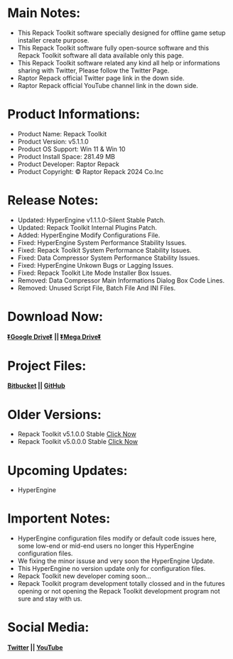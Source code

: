 # Main Notes:
- This Repack Toolkit software specially designed for offline game setup installer create purpose.
- This Repack Toolkit software fully open-source software and this Repack Toolkit software all data available only this page.
- This Repack Toolkit software related any kind all help or informations sharing with Twitter, Please follow the Twitter Page.
- Raptor Repack official Twitter page link in the down side.
- Raptor Repack official YouTube channel link in the down side.

# Product Informations:
- Product Name: Repack Toolkit
- Product Version: v5.1.1.0
- Product OS Support: Win 11 & Win 10
- Product Install Space: 281.49 MB
- Product Developer: Raptor Repack
- Product Copyright: © Raptor Repack 2024 Co.Inc

# Release Notes:
- Updated: HyperEngine v1.1.1.0-Silent Stable Patch.
- Updated: Repack Toolkit Internal Plugins Patch.
- Added: HyperEngine Modify Configurations File.
- Fixed: HyperEngine System Performance Stability Issues.
- Fixed: Repack Toolkit System Performance Stability Issues.
- Fixed: Data Compressor System Performance Stability Issues.
- Fixed: HyperEngine Unkown Bugs or Lagging Issues.
- Fixed: Repack Toolkit Lite Mode Installer Box Issues.
- Removed: Data Compressor Main Informations Dialog Box Code Lines.
- Removed: Unused Script File, Batch File And INI Files.

# Download Now:
#### [⏬Google Drive⏬](https://drive.usercontent.google.com/download?id=1L3fS3M--Dbee452de0HdZMMX3pWsMNg0&export=download&authuser=1&confirm=t&uuid=399c7080-c41c-4af0-afd0-af530b876105&at=AO7h07cV5BOdKxUT_qQx0ajFYgKm:1725362730457) || [⏬Mega Drive⏬](https://mega.nz/file/wSUmTLjQ#diAhgJs4MEeeYKhS9hf_qqfu0qxO0pfdRtKXUb9CgMQ)

# Project Files:
#### [Bitbucket](https://bitbucket.org/raptor_repack/repacktoolkit/src/RepackToolkit) || [GitHub](https://github.com/RaptorRepackHub/RepackToolkit)

# Older Versions:
- Repack Toolkit v5.1.0.0 Stable [Click Now](https://mega.nz/file/4SdAlCxK#OC9RLB8W1SpPr75DnnQvq_NnDrI42Cr9awUaao4G3R4)
- Repack Toolkit v5.0.0.0 Stable [Click Now](https://drive.usercontent.google.com/download?id=11nKfTqs70CAamW5n7sFoIYYoOOOrSMRj&export=download&authuser=0&confirm=t&uuid=84ffbc32-2352-4e4e-9d1b-a44204f1f963&at=APZUnTUV4Kr5lfBhwdu9jOYn1uAq:1720871438728)

# Upcoming Updates:
- HyperEngine

# Importent Notes:
- HyperEngine configuration files modify or default code issues here, some low-end or mid-end users no longer this HyperEngine configuration files.
- We fixing the minor issuse and very soon the HyperEngine Update.
- This HyperEngine no version update only for configuration files.
- Repack Toolkit new developer coming soon...
- Repack Toolkit program development totally clossed and in the futures opening or not opening the Repack Toolkit development program not sure and stay with us.
# Social Media:
#### [Twitter](https://www.x.com/RaptorRepack) || [YouTube](https://www.youtube.com/@RaptorRepack)
